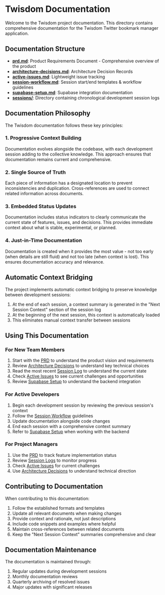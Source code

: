# Twisdom Documentation

Welcome to the Twisdom project documentation. This directory contains comprehensive documentation for the Twisdom Twitter bookmark manager application.

## Documentation Structure

- **[prd.md](./prd.md)**: Product Requirements Document - Comprehensive overview of the product
- **[architecture-decisions.md](./architecture-decisions.md)**: Architecture Decision Records
- **[active-issues.md](./active-issues.md)**: Lightweight issue tracking
- **[session-workflow.md](./session-workflow.md)**: Session start/end templates & workflow guidelines
- **[supabase-setup.md](./supabase-setup.md)**: Supabase integration documentation
- **[sessions/](./sessions/)**: Directory containing chronological development session logs

## Documentation Philosophy

The Twisdom documentation follows these key principles:

### 1. Progressive Context Building

Documentation evolves alongside the codebase, with each development session adding to the collective knowledge. This approach ensures that documentation remains current and comprehensive.

### 2. Single Source of Truth

Each piece of information has a designated location to prevent inconsistencies and duplication. Cross-references are used to connect related information across documents.

### 3. Embedded Status Updates

Documentation includes status indicators to clearly communicate the current state of features, issues, and decisions. This provides immediate context about what is stable, experimental, or planned.

### 4. Just-in-Time Documentation

Documentation is created when it provides the most value - not too early (when details are still fluid) and not too late (when context is lost). This ensures documentation accuracy and relevance.

## Automatic Context Bridging

The project implements automatic context bridging to preserve knowledge between development sessions:

1. At the end of each session, a context summary is generated in the "Next Session Context" section of the session log
2. At the beginning of the next session, this context is automatically loaded
3. This eliminates manual context transfer between sessions

## Using This Documentation

### For New Team Members

1. Start with the [PRD](./prd.md) to understand the product vision and requirements
2. Review [Architecture Decisions](./architecture-decisions.md) to understand key technical choices
3. Read the most recent [Session Log](./sessions/) to understand the current state
4. Check [Active Issues](./active-issues.md) to see current challenges and opportunities
5. Review [Supabase Setup](./supabase-setup.md) to understand the backend integration

### For Active Developers

1. Begin each development session by reviewing the previous session's context
2. Follow the [Session Workflow](./session-workflow.md) guidelines
3. Update documentation alongside code changes
4. End each session with a comprehensive context summary
5. Refer to [Supabase Setup](./supabase-setup.md) when working with the backend

### For Project Managers

1. Use the [PRD](./prd.md) to track feature implementation status
2. Review [Session Logs](./sessions/) to monitor progress
3. Check [Active Issues](./active-issues.md) for current challenges
4. Use [Architecture Decisions](./architecture-decisions.md) to understand technical direction

## Contributing to Documentation

When contributing to this documentation:

1. Follow the established formats and templates
2. Update all relevant documents when making changes
3. Provide context and rationale, not just descriptions
4. Include code snippets and examples where helpful
5. Maintain cross-references between related documents
6. Keep the "Next Session Context" summaries comprehensive and clear

## Documentation Maintenance

The documentation is maintained through:

1. Regular updates during development sessions
2. Monthly documentation reviews
3. Quarterly archiving of resolved issues
4. Major updates with significant releases